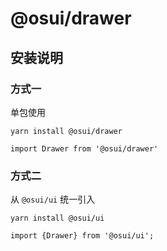 # @osui/drawer

## 安装说明

### 方式一

单包使用

```
yarn install @osui/drawer
```

```
import Drawer from '@osui/drawer'
```

### 方式二

从 `@osui/ui` 统一引入

```
yarn install @osui/ui
```

```
import {Drawer} from '@osui/ui';
```



